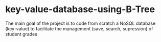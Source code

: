 # key-value-database-using-B-Tree

The main goal of the project is to code from scratch a NoSQL database (key-value) to facilitate the management (save, search, supression) of student grades
